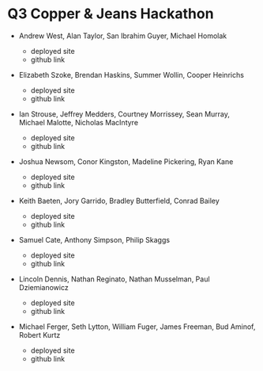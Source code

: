 # Q3 Copper & Jeans Hackathon

* Andrew West, Alan Taylor, San Ibrahim Guyer, Michael Homolak
  * deployed site
  * github link

* Elizabeth Szoke, Brendan Haskins, Summer Wollin, Cooper Heinrichs
  * deployed site
  * github link

* Ian Strouse, Jeffrey Medders, Courtney Morrissey, Sean Murray, Michael Malotte, Nicholas MacIntyre
  * deployed site
  * github link

* Joshua Newsom, Conor Kingston, Madeline Pickering, Ryan Kane
  * deployed site
  * github link

* Keith Baeten, Jory Garrido, Bradley Butterfield, Conrad Bailey
  * deployed site
  * github link

* Samuel Cate, Anthony Simpson, Philip Skaggs
  * deployed site
  * github link

* Lincoln Dennis, Nathan Reginato, Nathan Musselman, Paul Dziemianowicz
  * deployed site
  * github link

* Michael Ferger, Seth Lytton, William Fuger, James Freeman, Bud Aminof, Robert Kurtz
  * deployed site
  * github link
